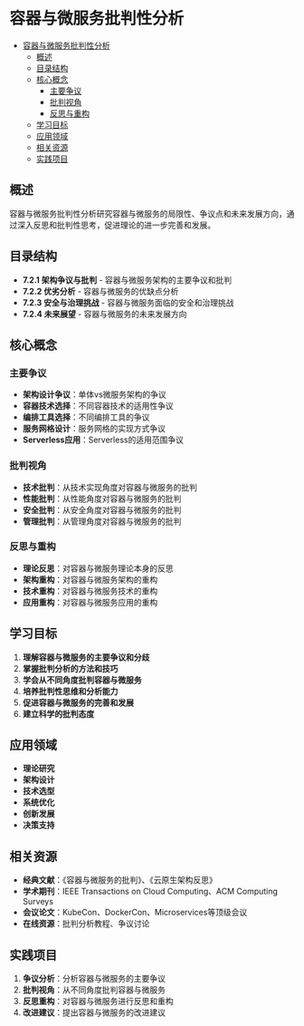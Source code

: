 # 容器与微服务批判性分析


<!-- TOC START -->

- [容器与微服务批判性分析](#容器与微服务批判性分析)
  - [概述](#概述)
  - [目录结构](#目录结构)
  - [核心概念](#核心概念)
    - [主要争议](#主要争议)
    - [批判视角](#批判视角)
    - [反思与重构](#反思与重构)
  - [学习目标](#学习目标)
  - [应用领域](#应用领域)
  - [相关资源](#相关资源)
  - [实践项目](#实践项目)

<!-- TOC END -->

## 概述

容器与微服务批判性分析研究容器与微服务的局限性、争议点和未来发展方向，通过深入反思和批判性思考，促进理论的进一步完善和发展。

## 目录结构

- **7.2.1 架构争议与批判** - 容器与微服务架构的主要争议和批判
- **7.2.2 优劣分析** - 容器与微服务的优缺点分析
- **7.2.3 安全与治理挑战** - 容器与微服务面临的安全和治理挑战
- **7.2.4 未来展望** - 容器与微服务的未来发展方向

## 核心概念

### 主要争议

- **架构设计争议**：单体vs微服务架构的争议
- **容器技术选择**：不同容器技术的适用性争议
- **编排工具选择**：不同编排工具的争议
- **服务网格设计**：服务网格的实现方式争议
- **Serverless应用**：Serverless的适用范围争议

### 批判视角

- **技术批判**：从技术实现角度对容器与微服务的批判
- **性能批判**：从性能角度对容器与微服务的批判
- **安全批判**：从安全角度对容器与微服务的批判
- **管理批判**：从管理角度对容器与微服务的批判

### 反思与重构

- **理论反思**：对容器与微服务理论本身的反思
- **架构重构**：对容器与微服务架构的重构
- **技术重构**：对容器与微服务技术的重构
- **应用重构**：对容器与微服务应用的重构

## 学习目标

1. **理解容器与微服务的主要争议和分歧**
2. **掌握批判分析的方法和技巧**
3. **学会从不同角度批判容器与微服务**
4. **培养批判性思维和分析能力**
5. **促进容器与微服务的完善和发展**
6. **建立科学的批判态度**

## 应用领域

- **理论研究**
- **架构设计**
- **技术选型**
- **系统优化**
- **创新发展**
- **决策支持**

## 相关资源

- **经典文献**：《容器与微服务的批判》、《云原生架构反思》
- **学术期刊**：IEEE Transactions on Cloud Computing、ACM Computing Surveys
- **会议论文**：KubeCon、DockerCon、Microservices等顶级会议
- **在线资源**：批判分析教程、争议讨论

## 实践项目

1. **争议分析**：分析容器与微服务的主要争议
2. **批判视角**：从不同角度批判容器与微服务
3. **反思重构**：对容器与微服务进行反思和重构
4. **改进建议**：提出容器与微服务的改进建议
